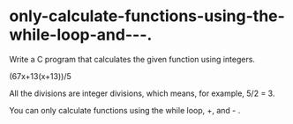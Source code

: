 # only-calculate-functions-using-the-while-loop-and---.
Write a C program that calculates the given function using integers.

(67x+13(x+13))/5


All the divisions are integer divisions, which means, for example, 5/2 = 3.  

You can only calculate functions using the while loop, +, and - .


